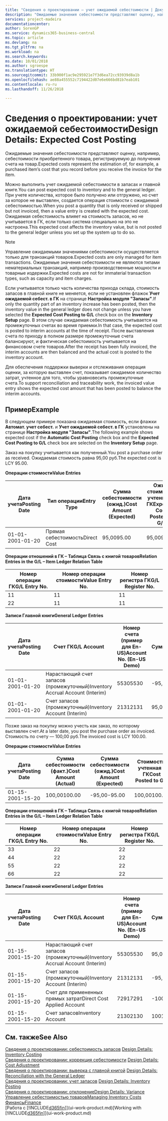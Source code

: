 ```yaml
---
title: "Сведения о проектировании — учет ожидаемой себестоимости | Документы Майкрософт"
description: "Ожидаемые значения себестоимости представляют оценку, например, себестоимости приобретенного товара, регистрируемую до получения счета на товар."
services: project-madeira
documentationcenter: 
author: SorenGP
ms.service: dynamics365-business-central
ms.topic: article
ms.devlang: na
ms.tgt_pltfrm: na
ms.workload: na
ms.search.keywords: 
ms.date: 10/01/2018
ms.author: sgroespe
ms.translationtype: HT
ms.sourcegitcommit: 33b900f1ac9e295921e7f3d6ea72cc93939d8a1b
ms.openlocfilehash: ae88a455552c7194422d07e6e666bd81b7eab101
ms.contentlocale: ru-ru
ms.lasthandoff: 11/26/2018

---
```

# <a name="design-details-expected-cost-posting"></a><span data-ttu-id="ec4cc-103">Сведения о проектировании: учет ожидаемой себестоимости</span><span class="sxs-lookup"><span data-stu-id="ec4cc-103">Design Details: Expected Cost Posting</span></span>
<span data-ttu-id="ec4cc-104">Ожидаемые значения себестоимости представляют оценку, например, себестоимости приобретенного товара, регистрируемую до получения счета на товар.</span><span class="sxs-lookup"><span data-stu-id="ec4cc-104">Expected costs represent the estimation of, for example, a purchased item’s cost that you record before you receive the invoice for the item.</span></span>  

 <span data-ttu-id="ec4cc-105">Можно выполнить учет ожидаемой себестоимости в запасах и главной книге.</span><span class="sxs-lookup"><span data-stu-id="ec4cc-105">You can post expected cost to inventory and to the general ledger.</span></span> <span data-ttu-id="ec4cc-106">При учете количества, которое было получено или отгружено, но счет за которое не выставлен, создается операция стоимости с ожидаемой себестоимостью.</span><span class="sxs-lookup"><span data-stu-id="ec4cc-106">When you post a quantity that is only received or shipped but not invoiced, then a value entry is created with the expected cost.</span></span> <span data-ttu-id="ec4cc-107">Ожидаемая себестоимость влияет на стоимость запасов, но не учитывается в ГК, если только система специально на это не настроена.</span><span class="sxs-lookup"><span data-stu-id="ec4cc-107">This expected cost affects the inventory value, but is not posted to the general ledger unless you set up the system up to do so.</span></span>  

> [!NOTE]  
>  <span data-ttu-id="ec4cc-108">Управление ожидаемыми значениями себестоимости осуществляется только для транзакций товаров.</span><span class="sxs-lookup"><span data-stu-id="ec4cc-108">Expected costs are only managed for item transactions.</span></span> <span data-ttu-id="ec4cc-109">Ожидаемые значения себестоимости не являются типами нематериальных транзакций, например производственные мощности и товарные издержки.</span><span class="sxs-lookup"><span data-stu-id="ec4cc-109">Expected costs are not for immaterial transaction types, such as capacity and item charges.</span></span>  

 <span data-ttu-id="ec4cc-110">Если учитывается только часть количества прихода склада, стоимость запасов в главной книге не меняется, если не установлен флажок **Учет ожидаемой себест. в ГК** на странице **Настройка модуля "Запасы"**.</span><span class="sxs-lookup"><span data-stu-id="ec4cc-110">If only the quantity part of an inventory increase has been posted, then the inventory value in the general ledger does not change unless you have selected the **Expected Cost Posting to G/L** check box on the **Inventory Setup** page.</span></span> <span data-ttu-id="ec4cc-111">В этом случае ожидаемая себестоимость учитывается на промежуточных счетах во время приемки.</span><span class="sxs-lookup"><span data-stu-id="ec4cc-111">In that case, the expected cost is posted to interim accounts at the time of receipt.</span></span> <span data-ttu-id="ec4cc-112">После выставления счета по приходу в полном размере промежуточные счета балансируют, и фактическая себестоимость учитывается на финансовом счете товаров.</span><span class="sxs-lookup"><span data-stu-id="ec4cc-112">After the receipt has been fully invoiced, the interim accounts are then balanced and the actual cost is posted to the inventory account.</span></span>  

 <span data-ttu-id="ec4cc-113">Для обеспечения поддержки выверки и отслеживания операция оценки, за которую выставлен счет, показывает ожидаемое количество затрат, учтенное для того, чтобы уравновесить промежуточные счета.</span><span class="sxs-lookup"><span data-stu-id="ec4cc-113">To support reconciliation and traceability work, the invoiced value entry shows the expected cost amount that has been posted to balance the interim accounts.</span></span>  

## <a name="example"></a><span data-ttu-id="ec4cc-114">Пример</span><span class="sxs-lookup"><span data-stu-id="ec4cc-114">Example</span></span>  
 <span data-ttu-id="ec4cc-115">В следующем примере показана ожидаемая стоимость, если флажки **Автомат. учет себест.** и **Учет ожидаемой себест. в ГК** установлены на странице **Настройка модуля "Запасы"**.</span><span class="sxs-lookup"><span data-stu-id="ec4cc-115">The following example shows expected cost if the **Automatic Cost Posting** check box and the **Expected Cost Posting to G/L** check box are selected on the **Inventory Setup** page.</span></span>  

 <span data-ttu-id="ec4cc-116">Заказ на покупку учитывается как полученный.</span><span class="sxs-lookup"><span data-stu-id="ec4cc-116">You post a purchase order as received.</span></span> <span data-ttu-id="ec4cc-117">Ожидаемая стоимость равна 95,00 руб.</span><span class="sxs-lookup"><span data-stu-id="ec4cc-117">The expected cost is LCY 95.00.</span></span>  

 <span data-ttu-id="ec4cc-118">**Операции стоимости**</span><span class="sxs-lookup"><span data-stu-id="ec4cc-118">**Value Entries**</span></span>  

|<span data-ttu-id="ec4cc-119">Дата учета</span><span class="sxs-lookup"><span data-stu-id="ec4cc-119">Posting Date</span></span>|<span data-ttu-id="ec4cc-120">Тип операции</span><span class="sxs-lookup"><span data-stu-id="ec4cc-120">Entry Type</span></span>|<span data-ttu-id="ec4cc-121">Сумма себестоимости (ожид.)</span><span class="sxs-lookup"><span data-stu-id="ec4cc-121">Cost Amount (Expected)</span></span>|<span data-ttu-id="ec4cc-122">Ожид. стоимость, учтенная в ГК</span><span class="sxs-lookup"><span data-stu-id="ec4cc-122">Expected Cost Posted to G/L</span></span>|<span data-ttu-id="ec4cc-123">Ожидаемая себестоимость</span><span class="sxs-lookup"><span data-stu-id="ec4cc-123">Expected Cost</span></span>|<span data-ttu-id="ec4cc-124">Номер товарной операции</span><span class="sxs-lookup"><span data-stu-id="ec4cc-124">Item Ledger Entry No.</span></span>|<span data-ttu-id="ec4cc-125">Номер операции</span><span class="sxs-lookup"><span data-stu-id="ec4cc-125">Entry No.</span></span>|  
|------------------|----------------|------------------------------|----------------------------------|-------------------|---------------------------|---------------|  
|<span data-ttu-id="ec4cc-126">01-01-20</span><span class="sxs-lookup"><span data-stu-id="ec4cc-126">01-01-20</span></span>|<span data-ttu-id="ec4cc-127">Прямая себестоимость</span><span class="sxs-lookup"><span data-stu-id="ec4cc-127">Direct Cost</span></span>|<span data-ttu-id="ec4cc-128">95,00</span><span class="sxs-lookup"><span data-stu-id="ec4cc-128">95.00</span></span>|<span data-ttu-id="ec4cc-129">95,00</span><span class="sxs-lookup"><span data-stu-id="ec4cc-129">95.00</span></span>|<span data-ttu-id="ec4cc-130">Да</span><span class="sxs-lookup"><span data-stu-id="ec4cc-130">Yes</span></span>|<span data-ttu-id="ec4cc-131">1</span><span class="sxs-lookup"><span data-stu-id="ec4cc-131">1</span></span>|<span data-ttu-id="ec4cc-132">1</span><span class="sxs-lookup"><span data-stu-id="ec4cc-132">1</span></span>|  

 <span data-ttu-id="ec4cc-133">**Операции отношений в ГК – Таблица Связь с книгой товаров**</span><span class="sxs-lookup"><span data-stu-id="ec4cc-133">**Relation Entries in the G/L – Item Ledger Relation Table**</span></span>  

|<span data-ttu-id="ec4cc-134">Номер операции ГК</span><span class="sxs-lookup"><span data-stu-id="ec4cc-134">G/L Entry No.</span></span>|<span data-ttu-id="ec4cc-135">Номер операции стоимости</span><span class="sxs-lookup"><span data-stu-id="ec4cc-135">Value Entry No.</span></span>|<span data-ttu-id="ec4cc-136">Номер регистра ГК</span><span class="sxs-lookup"><span data-stu-id="ec4cc-136">G/L Register No.</span></span>|  
|--------------------|---------------------|-----------------------|  
|<span data-ttu-id="ec4cc-137">1</span><span class="sxs-lookup"><span data-stu-id="ec4cc-137">1</span></span>|<span data-ttu-id="ec4cc-138">1</span><span class="sxs-lookup"><span data-stu-id="ec4cc-138">1</span></span>|<span data-ttu-id="ec4cc-139">1</span><span class="sxs-lookup"><span data-stu-id="ec4cc-139">1</span></span>|  
|<span data-ttu-id="ec4cc-140">2</span><span class="sxs-lookup"><span data-stu-id="ec4cc-140">2</span></span>|<span data-ttu-id="ec4cc-141">1</span><span class="sxs-lookup"><span data-stu-id="ec4cc-141">1</span></span>|<span data-ttu-id="ec4cc-142">1</span><span class="sxs-lookup"><span data-stu-id="ec4cc-142">1</span></span>|  

 <span data-ttu-id="ec4cc-143">**Записи Главной книги**</span><span class="sxs-lookup"><span data-stu-id="ec4cc-143">**General Ledger Entries**</span></span>  

|<span data-ttu-id="ec4cc-144">Дата учета</span><span class="sxs-lookup"><span data-stu-id="ec4cc-144">Posting Date</span></span>|<span data-ttu-id="ec4cc-145">Счет ГК</span><span class="sxs-lookup"><span data-stu-id="ec4cc-145">G/L Account</span></span>|<span data-ttu-id="ec4cc-146">Номер счета (пример для En-US)</span><span class="sxs-lookup"><span data-stu-id="ec4cc-146">Account No. (En-US Demo)</span></span>|<span data-ttu-id="ec4cc-147">Сумма</span><span class="sxs-lookup"><span data-stu-id="ec4cc-147">Amount</span></span>|<span data-ttu-id="ec4cc-148">Номер операции</span><span class="sxs-lookup"><span data-stu-id="ec4cc-148">Entry No.</span></span>|  
|------------------|------------------|---------------------------------|------------|---------------|  
|<span data-ttu-id="ec4cc-149">01-01-20</span><span class="sxs-lookup"><span data-stu-id="ec4cc-149">01-01-20</span></span>|<span data-ttu-id="ec4cc-150">Нарастающий счет запасов (промежуточный)</span><span class="sxs-lookup"><span data-stu-id="ec4cc-150">Inventory Accrual Account (Interim)</span></span>|<span data-ttu-id="ec4cc-151">5530</span><span class="sxs-lookup"><span data-stu-id="ec4cc-151">5530</span></span>|<span data-ttu-id="ec4cc-152">-95,00</span><span class="sxs-lookup"><span data-stu-id="ec4cc-152">-95.00</span></span>|<span data-ttu-id="ec4cc-153">2</span><span class="sxs-lookup"><span data-stu-id="ec4cc-153">2</span></span>|  
|<span data-ttu-id="ec4cc-154">01-01-20</span><span class="sxs-lookup"><span data-stu-id="ec4cc-154">01-01-20</span></span>|<span data-ttu-id="ec4cc-155">Счет запасов (промежуточный)</span><span class="sxs-lookup"><span data-stu-id="ec4cc-155">Inventory Account (Interim)</span></span>|<span data-ttu-id="ec4cc-156">2131</span><span class="sxs-lookup"><span data-stu-id="ec4cc-156">2131</span></span>|<span data-ttu-id="ec4cc-157">95,00</span><span class="sxs-lookup"><span data-stu-id="ec4cc-157">95.00</span></span>|<span data-ttu-id="ec4cc-158">1</span><span class="sxs-lookup"><span data-stu-id="ec4cc-158">1</span></span>|  

 <span data-ttu-id="ec4cc-159">Позже заказ на покупку можно учесть как заказ, по которому выставлен счет.</span><span class="sxs-lookup"><span data-stu-id="ec4cc-159">At a later date, you post the purchase order as invoiced.</span></span> <span data-ttu-id="ec4cc-160">Стоимость по счету — 100,00 руб.</span><span class="sxs-lookup"><span data-stu-id="ec4cc-160">The invoiced cost is LCY 100.00.</span></span>  

 <span data-ttu-id="ec4cc-161">**Операции стоимости**</span><span class="sxs-lookup"><span data-stu-id="ec4cc-161">**Value Entries**</span></span>  

|<span data-ttu-id="ec4cc-162">Дата учета</span><span class="sxs-lookup"><span data-stu-id="ec4cc-162">Posting Date</span></span>|<span data-ttu-id="ec4cc-163">Сумма себестоимости (факт.)</span><span class="sxs-lookup"><span data-stu-id="ec4cc-163">Cost Amount (Actual)</span></span>|<span data-ttu-id="ec4cc-164">Сумма себестоимости (ожид.)</span><span class="sxs-lookup"><span data-stu-id="ec4cc-164">Cost Amount (Expected)</span></span>|<span data-ttu-id="ec4cc-165">Стоимость, учтенная в ГК</span><span class="sxs-lookup"><span data-stu-id="ec4cc-165">Cost Posted to G/L</span></span>|<span data-ttu-id="ec4cc-166">Ожидаемая себестоимость</span><span class="sxs-lookup"><span data-stu-id="ec4cc-166">Expected Cost</span></span>|<span data-ttu-id="ec4cc-167">Номер товарной операции</span><span class="sxs-lookup"><span data-stu-id="ec4cc-167">Item Ledger Entry No.</span></span>|<span data-ttu-id="ec4cc-168">Номер операции</span><span class="sxs-lookup"><span data-stu-id="ec4cc-168">Entry No.</span></span>|  
|------------------|----------------------------|------------------------------|-------------------------|-------------------|---------------------------|---------------|  
|<span data-ttu-id="ec4cc-169">01-15-20</span><span class="sxs-lookup"><span data-stu-id="ec4cc-169">01-15-20</span></span>|<span data-ttu-id="ec4cc-170">100,00</span><span class="sxs-lookup"><span data-stu-id="ec4cc-170">100.00</span></span>|<span data-ttu-id="ec4cc-171">-95,00</span><span class="sxs-lookup"><span data-stu-id="ec4cc-171">-95.00</span></span>|<span data-ttu-id="ec4cc-172">100,00</span><span class="sxs-lookup"><span data-stu-id="ec4cc-172">100.00</span></span>|<span data-ttu-id="ec4cc-173">Нет</span><span class="sxs-lookup"><span data-stu-id="ec4cc-173">No</span></span>|<span data-ttu-id="ec4cc-174">1</span><span class="sxs-lookup"><span data-stu-id="ec4cc-174">1</span></span>|<span data-ttu-id="ec4cc-175">2</span><span class="sxs-lookup"><span data-stu-id="ec4cc-175">2</span></span>|  

 <span data-ttu-id="ec4cc-176">**Операции отношений в ГК – Таблица Связь с книгой товаров**</span><span class="sxs-lookup"><span data-stu-id="ec4cc-176">**Relation Entries in the G/L – Item Ledger Relation Table**</span></span>  

|<span data-ttu-id="ec4cc-177">Номер операции ГК</span><span class="sxs-lookup"><span data-stu-id="ec4cc-177">G/L Entry No.</span></span>|<span data-ttu-id="ec4cc-178">Номер операции стоимости</span><span class="sxs-lookup"><span data-stu-id="ec4cc-178">Value Entry No.</span></span>|<span data-ttu-id="ec4cc-179">Номер регистра ГК</span><span class="sxs-lookup"><span data-stu-id="ec4cc-179">G/L Register No.</span></span>|  
|--------------------|---------------------|-----------------------|  
|<span data-ttu-id="ec4cc-180">3</span><span class="sxs-lookup"><span data-stu-id="ec4cc-180">3</span></span>|<span data-ttu-id="ec4cc-181">2</span><span class="sxs-lookup"><span data-stu-id="ec4cc-181">2</span></span>|<span data-ttu-id="ec4cc-182">2</span><span class="sxs-lookup"><span data-stu-id="ec4cc-182">2</span></span>|  
|<span data-ttu-id="ec4cc-183">4</span><span class="sxs-lookup"><span data-stu-id="ec4cc-183">4</span></span>|<span data-ttu-id="ec4cc-184">2</span><span class="sxs-lookup"><span data-stu-id="ec4cc-184">2</span></span>|<span data-ttu-id="ec4cc-185">2</span><span class="sxs-lookup"><span data-stu-id="ec4cc-185">2</span></span>|  
|<span data-ttu-id="ec4cc-186">5</span><span class="sxs-lookup"><span data-stu-id="ec4cc-186">5</span></span>|<span data-ttu-id="ec4cc-187">2</span><span class="sxs-lookup"><span data-stu-id="ec4cc-187">2</span></span>|<span data-ttu-id="ec4cc-188">2</span><span class="sxs-lookup"><span data-stu-id="ec4cc-188">2</span></span>|  
|<span data-ttu-id="ec4cc-189">6</span><span class="sxs-lookup"><span data-stu-id="ec4cc-189">6</span></span>|<span data-ttu-id="ec4cc-190">2</span><span class="sxs-lookup"><span data-stu-id="ec4cc-190">2</span></span>|<span data-ttu-id="ec4cc-191">2</span><span class="sxs-lookup"><span data-stu-id="ec4cc-191">2</span></span>|  

 <span data-ttu-id="ec4cc-192">**Записи Главной книги**</span><span class="sxs-lookup"><span data-stu-id="ec4cc-192">**General Ledger Entries**</span></span>  

|<span data-ttu-id="ec4cc-193">Дата учета</span><span class="sxs-lookup"><span data-stu-id="ec4cc-193">Posting Date</span></span>|<span data-ttu-id="ec4cc-194">Счет ГК</span><span class="sxs-lookup"><span data-stu-id="ec4cc-194">G/L Account</span></span>|<span data-ttu-id="ec4cc-195">Номер счета (пример для En-US)</span><span class="sxs-lookup"><span data-stu-id="ec4cc-195">Account No. (En-US Demo)</span></span>|<span data-ttu-id="ec4cc-196">Сумма</span><span class="sxs-lookup"><span data-stu-id="ec4cc-196">Amount</span></span>|<span data-ttu-id="ec4cc-197">Номер операции</span><span class="sxs-lookup"><span data-stu-id="ec4cc-197">Entry No.</span></span>|  
|------------------|------------------|---------------------------------|------------|---------------|  
|<span data-ttu-id="ec4cc-198">01-15-20</span><span class="sxs-lookup"><span data-stu-id="ec4cc-198">01-15-20</span></span>|<span data-ttu-id="ec4cc-199">Нарастающий счет запасов (промежуточный)</span><span class="sxs-lookup"><span data-stu-id="ec4cc-199">Inventory Accrual Account (Interim)</span></span>|<span data-ttu-id="ec4cc-200">5530</span><span class="sxs-lookup"><span data-stu-id="ec4cc-200">5530</span></span>|<span data-ttu-id="ec4cc-201">95,00</span><span class="sxs-lookup"><span data-stu-id="ec4cc-201">95.00</span></span>|<span data-ttu-id="ec4cc-202">4</span><span class="sxs-lookup"><span data-stu-id="ec4cc-202">4</span></span>|  
|<span data-ttu-id="ec4cc-203">01-15-20</span><span class="sxs-lookup"><span data-stu-id="ec4cc-203">01-15-20</span></span>|<span data-ttu-id="ec4cc-204">Счет запасов (промежуточный)</span><span class="sxs-lookup"><span data-stu-id="ec4cc-204">Inventory Account (Interim)</span></span>|<span data-ttu-id="ec4cc-205">2131</span><span class="sxs-lookup"><span data-stu-id="ec4cc-205">2131</span></span>|<span data-ttu-id="ec4cc-206">-95,00</span><span class="sxs-lookup"><span data-stu-id="ec4cc-206">-95.00</span></span>|<span data-ttu-id="ec4cc-207">3</span><span class="sxs-lookup"><span data-stu-id="ec4cc-207">3</span></span>|  
|<span data-ttu-id="ec4cc-208">01-15-20</span><span class="sxs-lookup"><span data-stu-id="ec4cc-208">01-15-20</span></span>|<span data-ttu-id="ec4cc-209">Счет для примененных прямых затрат</span><span class="sxs-lookup"><span data-stu-id="ec4cc-209">Direct Cost Applied Account</span></span>|<span data-ttu-id="ec4cc-210">7291</span><span class="sxs-lookup"><span data-stu-id="ec4cc-210">7291</span></span>|<span data-ttu-id="ec4cc-211">-100</span><span class="sxs-lookup"><span data-stu-id="ec4cc-211">-100</span></span>|<span data-ttu-id="ec4cc-212">6</span><span class="sxs-lookup"><span data-stu-id="ec4cc-212">6</span></span>|  
|<span data-ttu-id="ec4cc-213">01-15-20</span><span class="sxs-lookup"><span data-stu-id="ec4cc-213">01-15-20</span></span>|<span data-ttu-id="ec4cc-214">Счет запасов</span><span class="sxs-lookup"><span data-stu-id="ec4cc-214">Inventory Account</span></span>|<span data-ttu-id="ec4cc-215">2130</span><span class="sxs-lookup"><span data-stu-id="ec4cc-215">2130</span></span>|<span data-ttu-id="ec4cc-216">100</span><span class="sxs-lookup"><span data-stu-id="ec4cc-216">100</span></span>|<span data-ttu-id="ec4cc-217">5</span><span class="sxs-lookup"><span data-stu-id="ec4cc-217">5</span></span>|  

## <a name="see-also"></a><span data-ttu-id="ec4cc-218">См. также</span><span class="sxs-lookup"><span data-stu-id="ec4cc-218">See Also</span></span>
 <span data-ttu-id="ec4cc-219">[Сведения о проектировании: себестоимость запасов](design-details-inventory-costing.md) </span><span class="sxs-lookup"><span data-stu-id="ec4cc-219">[Design Details: Inventory Costing](design-details-inventory-costing.md) </span></span>  
 <span data-ttu-id="ec4cc-220">[Сведения о проектировании: коррекция себестоимости](design-details-cost-adjustment.md) </span><span class="sxs-lookup"><span data-stu-id="ec4cc-220">[Design Details: Cost Adjustment](design-details-cost-adjustment.md) </span></span>  
 <span data-ttu-id="ec4cc-221">[Сведения о проектировании: выверка с главной книгой](design-details-reconciliation-with-the-general-ledger.md) </span><span class="sxs-lookup"><span data-stu-id="ec4cc-221">[Design Details: Reconciliation with the General Ledger](design-details-reconciliation-with-the-general-ledger.md) </span></span>  
 <span data-ttu-id="ec4cc-222">[Сведения о проектировании: учет запасов](design-details-inventory-posting.md) </span><span class="sxs-lookup"><span data-stu-id="ec4cc-222">[Design Details: Inventory Posting](design-details-inventory-posting.md) </span></span>  
 [<span data-ttu-id="ec4cc-223">Сведения о проектировании: отклонение</span><span class="sxs-lookup"><span data-stu-id="ec4cc-223">Design Details: Variance</span></span>](design-details-variance.md)  
 [<span data-ttu-id="ec4cc-224">Управление себестоимостью товаров</span><span class="sxs-lookup"><span data-stu-id="ec4cc-224">Managing Inventory Costs</span></span>](finance-manage-inventory-costs.md)  
 [<span data-ttu-id="ec4cc-225">Финансы</span><span class="sxs-lookup"><span data-stu-id="ec4cc-225">Finance</span></span>](finance.md)  
 <span data-ttu-id="ec4cc-226">[Работа с [!INCLUDE[d365fin](includes/d365fin_md.md)]](ui-work-product.md)</span><span class="sxs-lookup"><span data-stu-id="ec4cc-226">[Working with [!INCLUDE[d365fin](includes/d365fin_md.md)]](ui-work-product.md)</span></span>

